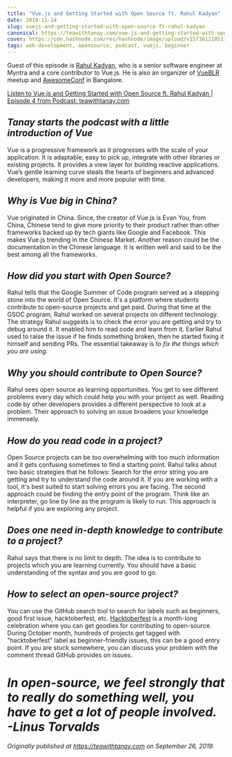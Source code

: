 ```yaml
---
title: "Vue.js and Getting Started with Open Source ft. Rahul Kadyan"
date: 2019-11-14
slug: vuejs-and-getting-started-with-open-source-ft-rahul-kadyan
canonical: https://teawithtanay.com/vue-js-and-getting-started-with-open-source-ft-rahul-kadyan-episode-4/
cover: https://cdn.hashnode.com/res/hashnode/image/upload/v1573612185111/oR0zUS3fd.png
tags: web-development, opensource, podcast, vuejs, beginner
---
```


Guest of this episode is [Rahul Kadyan](https://www.linkedin.com/in/rahulkadyan/), who is a senior software engineer at Myntra and a core contributor to Vue.js. He is also an organizer of [VueBLR](https://twitter.com/vueblr) meetup and [AwesomeConf](https://twitter.com/AnAwesomeConf) in Bangalore.

[Listen to Vue.js and Getting Started with Open Source ft. Rahul Kadyan | Episode 4 from Podcast: teawithtanay.com](https://teawithtanay.com/vue-js-and-getting-started-with-open-source-ft-rahul-kadyan-episode-4/)

## *Tanay starts the podcast with a little introduction of Vue*
Vue is a progressive framework as it progresses with the scale of your application. It is adaptable, easy to pick up, integrate with other libraries or existing projects. It provides a view layer for building reactive applications. Vue’s gentle learning curve steals the hearts of beginners and advanced developers, making it more and more popular with time.

## *Why is Vue big in China?*
Vue originated in China. Since, the creator of Vue.js is Evan You, from China, Chinese tend to give more priority to their product rather than other frameworks backed up by tech giants like Google and Facebook. This makes Vue.js trending in the Chinese Market.
Another reason could be the documentation in the Chinese language. It is written well and said to be the best among all the frameworks.

## *How did you start with Open Source?*
Rahul tells that the Google Summer of Code program served as a stepping stone into the world of Open Source. It's a platform where students contribute to open-source projects and get paid.
During that time at the GSOC program, Rahul worked on several projects on different technology.
The strategy Rahul suggests is to check the error you are getting and try to debug around it. It enabled him to read code and learn from it.
Earlier Rahul used to raise the issue if he finds something broken, then he started fixing it himself and sending PRs. The essential takeaway is to *fix the things which you are using.*

## *Why you should contribute to Open Source?*
Rahul sees open source as learning opportunities. You get to see different problems every day which could help you with your project as well. Reading code by other developers provides a different perspective to look at a problem. Their approach to solving an issue broadens your knowledge immensely.

## *How do you read code in a project?*
Open Source projects can be too overwhelming with too much information and it gets confusing sometimes to find a starting point. Rahul talks about two basic strategies that he follows:
Search for the error string you are getting and try to understand the code around it. If you are working with a tool, it's best suited to start solving errors you are facing.
The second approach could be finding the entry point of the program. Think like an interpreter, go line by line as the program is likely to run. This approach is helpful if you are exploring any project.

## *Does one need in-depth knowledge to contribute to a project?*
Rahul says that there is no limit to depth. The idea is to contribute to projects which you are learning currently. You should have a basic understanding of the syntax and you are good to go.

## *How to select an open-source project?*
You can use the GitHub search tool to search for labels such as beginners, good first issue, hacktoberfest, etc.
[Hacktoberfest](https://hacktoberfest.digitalocean.com/) is a month-long celebration where you can get goodies for contributing to open-source. During October month, hundreds of projects get tagged with "hacktoberfest" label as beginner-friendly issues, this can be a good entry point.
If you are stuck somewhere, you can discuss your problem with the comment thread GitHub provides on issues.

# *In open-source, we feel strongly that to really do something well, you have to get a lot of people involved. -Linus Torvalds*

*Originally published at https://teawithtanay.com on September 26, 2019.*
